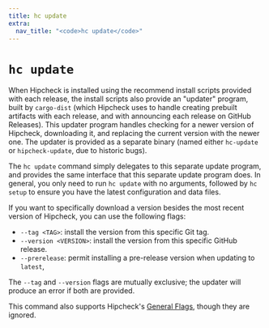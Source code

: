 ```yaml
---
title: hc update
extra:
  nav_title: "<code>hc update</code>"
---
```


# `hc update`

When Hipcheck is installed using the recommend install scripts provided with
each release, the install scripts also provide an "updater" program, built
by `cargo-dist` (which Hipcheck uses to handle creating prebuilt artifacts
with each release, and with announcing each release on GitHub Releases).
This updater program handles checking for a newer version of Hipcheck,
downloading it, and replacing the current version with the newer one.
The updater is provided as a separate binary (named either `hc-update`
or `hipcheck-update`, due to historic bugs).

The `hc update` command simply delegates to this separate update program,
and provides the same interface that this separate update program does.
In general, you only need to run `hc update` with no arguments, followed
by `hc setup` to ensure you have the latest configuration and data files.

If you want to specifically download a version besides the most recent
version of Hipcheck, you can use the following flags:

- `--tag <TAG>`: install the version from this specific Git tag.
- `--version <VERSION>`: install the version from this specific GitHub
  release.
- `--prerelease`: permit installing a pre-release version when updating
  to `latest`,

The `--tag` and `--version` flags are mutually exclusive; the updater will
produce an error if both are provided.

This command also supports Hipcheck's [General Flags](@/docs/guide/cli/general-flags.md), though
they are ignored.
